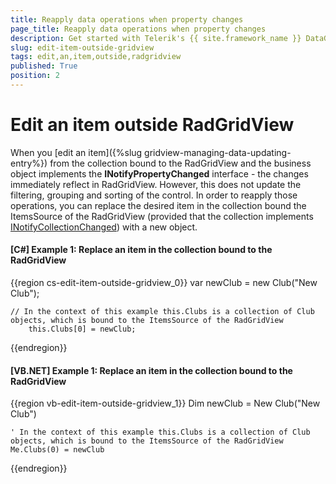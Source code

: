 ```yaml
---
title: Reapply data operations when property changes
page_title: Reapply data operations when property changes
description: Get started with Telerik's {{ site.framework_name }} DataGrid and learn how to reapply the filtering, sorting and grouping when a property of the data item is changed.
slug: edit-item-outside-gridview
tags: edit,an,item,outside,radgridview
published: True
position: 2
---
```


# Edit an item outside RadGridView

When you [edit an item]({%slug gridview-managing-data-updating-entry%}) from the collection bound to the RadGridView and the business object implements the __INotifyPropertyChanged__ interface - the changes immediately reflect in RadGridView. However, this does not update the filtering, grouping and sorting of the control. In order to reapply those operations, you can replace the desired item in the collection bound the ItemsSource of the RadGridView (provided that the collection implements [INotifyCollectionChanged](https://docs.microsoft.com/en-us/dotnet/api/system.collections.specialized.inotifycollectionchanged?view=netframework-4.8)) with a new object. 

#### __[C#] Example 1: Replace an item in the collection bound to the RadGridView__

{{region cs-edit-item-outside-gridview_0}}
	var newClub = new Club("New Club");
	
	// In the context of this example this.Clubs is a collection of Club objects, which is bound to the ItemsSource of the RadGridView
    	this.Clubs[0] = newClub;
{{endregion}}

#### __[VB.NET] Example 1: Replace an item in the collection bound to the RadGridView__

{{region vb-edit-item-outside-gridview_1}}
	Dim newClub = New Club("New Club")

	' In the context of this example this.Clubs is a collection of Club objects, which is bound to the ItemsSource of the RadGridView
	Me.Clubs(0) = newClub
{{endregion}}
